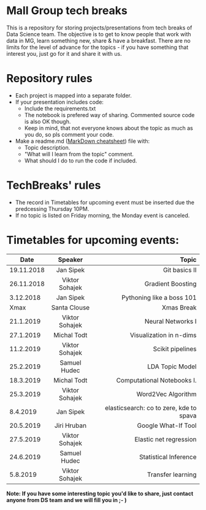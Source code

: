 # Mall Group tech breaks

This is a repository for storing projects/presentations from tech breaks of Data Science team. The objective is to get to know people that work with data in MG, learn something new, share & have a breakfast. There are no limits for the level of advance for the topics - if you have something that interest you, just go for it and share it with us.

# Repository rules
* Each project is mapped into a separate folder.
* If your presentation includes code:
  - Include the requirements.txt
  - The notebook is prefered way of sharing. Commented source code is also OK though.
  - Keep in mind, that not everyone knows about the topic as much as you do, so pls comment your code.
* Make a readme.md ([MarkDown cheatsheet](https://github.com/adam-p/markdown-here/wiki/Markdown-Cheatsheet)) file with:
  - Topic description.
  - "What will I learn from the topic" comment.
  - What should I do to run the code if included.

# TechBreaks' rules
* The record in Timetables for upcoming event must be inserted due the predcessing Thursday 10PM.
* If no topic is listed on Friday morning, the Monday event is canceled.

# Timetables for upcoming events:

| Date       | Speaker        | Topic                     |
| ---------- |:--------------:| -------------------------:|
| 19.11.2018 | Jan Sipek      | Git basics II             |
| 26.11.2018 | Viktor Sohajek | Gradient Boosting         |
| 3.12.2018  | Jan Sipek      | Pythoning like a boss 101 |
| Xmax       | Santa Clouse   | Xmas Break                |
| 21.1.2019  | Viktor Sohajek | Neural Networks I         |
| 27.1.2019  | Michal Todt    | Visualization in n-dims   |
| 11.2.2019  | Viktor Sohajek | Scikit pipelines          |
| 25.2.2019  | Samuel Hudec   | LDA Topic Model           |
| 18.3.2019  | Michal Todt    | Computational Notebooks I.|
| 25.3.2019  | Viktor Sohajek | Word2Vec Algorithm        |
| 8.4.2019   | Jan Sipek      | elasticsearch: co to zere, kde to spava |
| 20.5.2019  | Jiri Hruban    | Google What-If Tool       |
| 27.5.2019  | Viktor Sohajek | Elastic net regression    |
| 24.6.2019  | Samuel Hudec   | Statistical Inference     |
| 5.8.2019   | Viktor Sohajek | Transfer learning         |

**Note: If you have some interesting topic you'd like to share, just contact anyone from DS team and we will fill you in ;- )**
